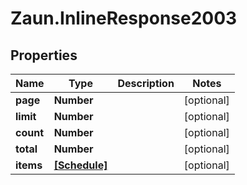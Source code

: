 # Zaun.InlineResponse2003

## Properties
Name | Type | Description | Notes
------------ | ------------- | ------------- | -------------
**page** | **Number** |  | [optional] 
**limit** | **Number** |  | [optional] 
**count** | **Number** |  | [optional] 
**total** | **Number** |  | [optional] 
**items** | [**[Schedule]**](Schedule.md) |  | [optional] 


